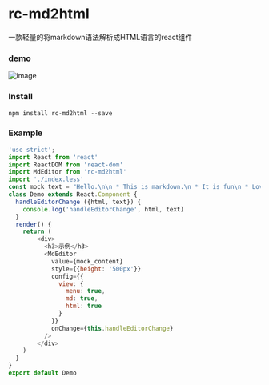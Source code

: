 # rc-md2html
一款轻量的将markdown语法解析成HTML语言的react组件

### demo
![image](https://github.com//HarryChen0506/rc-md2html/blob/master/example/rc-md2html.PNG?raw=true)

### Install

```
npm install rc-md2html --save
```

### Example
```js
'use strict';
import React from 'react'
import ReactDOM from 'react-dom'
import MdEditor from 'rc-md2html'
import './index.less'
const mock_text = "Hello.\n\n * This is markdown.\n * It is fun\n * Love it or leave it."
class Demo extends React.Component {
  handleEditorChange ({html, text}) {    
    console.log('handleEditorChange', html, text)
  }
  render() {
    return (      
        <div>
          <h3>示例</h3>
          <MdEditor 
            value={mock_content}
            style={{height: '500px'}}
            config={{
              view: {
                menu: true,
                md: true,
                html: true
              }
            }}
            onChange={this.handleEditorChange} 
          />                
        </div>      
    )
  }
}
export default Demo
```

